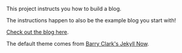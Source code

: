 This project instructs you how to build a blog.

The instructions happen to also be the example blog you start with!

[Check out the blog here](https://computers4kids.github.io/build-a-blog/).

The default theme comes from [Barry Clark's Jekyll Now](https://github.com/barryclark/jekyll-now).
